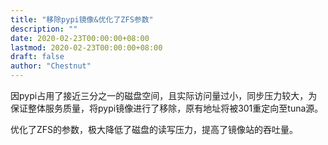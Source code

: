 ```yaml
---
title: "移除pypi镜像&优化了ZFS参数"
description: ""
date: 2020-02-23T00:00:00+08:00
lastmod: 2020-02-23T00:00:00+08:00
draft: false
author: "Chestnut"
---
```


因pypi占用了接近三分之一的磁盘空间，且实际访问量过小，同步压力较大，为保证整体服务质量，将pypi镜像进行了移除，原有地址将被301重定向至tuna源。

优化了ZFS的参数，极大降低了磁盘的读写压力，提高了镜像站的吞吐量。

